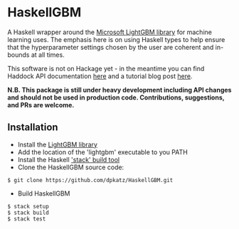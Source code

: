 # HaskellGBM

A Haskell wrapper around the [Microsoft LightGBM
library](https://github.com/Microsoft/LightGBM) for machine learning
uses.  The emphasis here is on using Haskell types to help ensure that
the hyperparameter settings chosen by the user are coherent and
in-bounds at all times.

This software is not on Hackage yet - in the meantime you can find
Haddock API documentation
[here](https://dpkatz.github.io/haddocks/HaskellGBM-0.1.0.0/index.html)
and a tutorial blog post
[here](https://dpkatz.github.io/posts/using-lightgbm-from-haskell/).

__N.B. This package is still under heavy development including API
changes and should not be used in production code.  Contributions,
suggestions, and PRs are welcome.__

## Installation

  - Install the [LightGBM library](http://lightgbm.readthedocs.io/en/latest/Installation-Guide.html)
  - Add the location of the 'lightgbm' executable to you PATH
  - Install the Haskell ['stack' build tool](https://docs.haskellstack.org/en/latest/install_and_upgrade/)
  - Clone the HaskellGBM source code:
``` shell
$ git clone https://github.com/dpkatz/HaskellGBM.git
```
  - Build HaskellGBM

``` shell
$ stack setup
$ stack build
$ stack test
```

    
